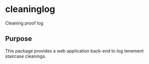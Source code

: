# cleaninglog
Cleaning proof log

## Purpose
This package provides a web application back-end to log tenement staircase cleanings.
